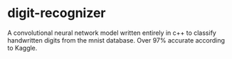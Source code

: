 # digit-recognizer

A convolutional neural network model written entirely in c++ to classify handwritten digits from the mnist database. Over 97% accurate according to Kaggle.
